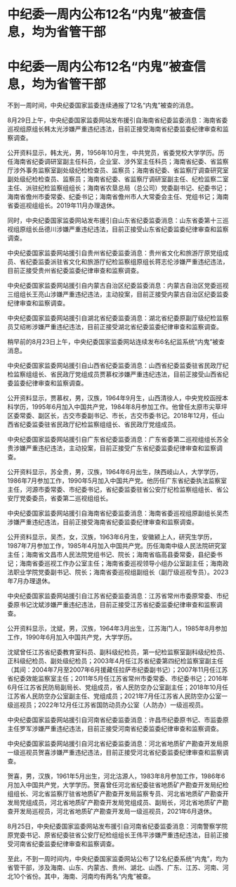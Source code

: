 # 中纪委一周内公布12名“内鬼”被查信息，均为省管干部

# 中纪委一周内公布12名“内鬼”被查信息，均为省管干部

不到一周时间，中央纪委国家监委连续通报了12名“内鬼”被查的消息。

8月29日上午，中央纪委国家监委网站发布援引自海南省纪委监委消息：海南省委巡视组原组长韩太光涉嫌严重违纪违法，目前正接受海南省纪委监委纪律审查和监察调查。

公开资料显示，韩太光，男，1956年10月生，中共党员，省委党校大学学历。历任海南省纪委调研室副主任科员，企业室、涉外室主任科员；海南省纪委、省监察厅涉外事务监察室副处级纪检检查员、监察员；海南省纪委、省监察厅调查研究室副处级纪检检查员、监察员；海南省纪委、省监察厅调研室副主任、纪检监察二室主任、派驻纪检监察组组长；海南省农垦总局（总公司）党委副书记、纪委书记；海南省儋州市委常委、纪委书记；海南省儋州市人大常委会主任、党组书记；海南省委巡视组组长。2019年11月办理退休。

同时，中央纪委国家监委网站发布援引自山东省纪委监委消息：山东省委第十三巡视组原组长岳德川涉嫌严重违纪违法，目前正接受山东省纪委监委纪律审查和监察调查。

中央纪委国家监委网站援引自贵州省纪委监委消息：贵州省文化和旅游厅原党组成员、省纪委监委派驻省文化和旅游厅纪检监察组原组长蒋志伦涉嫌严重违纪违法，目前正接受贵州省纪委监委纪律审查和监察调查。

中央纪委国家监委网站援引自内蒙古自治区纪委监委消息：内蒙古自治区党委巡视三组组长王亮山涉嫌严重违纪违法，主动投案，目前正接受内蒙古自治区纪委监委纪律审查和监察调查。

中央纪委国家监委网站援引自湖北省纪委监委消息：湖北省纪委原副厅级纪检监察员艾绍彬涉嫌严重违纪违法，目前正接受湖北省纪委监委纪律审查和监察调查。

稍早前的8月23日上午，中央纪委国家监委网站连续发布6名纪监系统“内鬼”被查消息。

中央纪委国家监委网站援引自山西省纪委监委消息：山西省纪委监委驻省民政厅纪检监察组组长、省民政厅党组成员贾慕权涉嫌严重违纪违法，目前正接受山西省纪委监委纪律审查和监察调查。

公开资料显示，贾慕权，男，汉族，1964年9月生，山西清徐人，中央党校函授本科学历，1995年6月加入中国共产党，1984年8月参加工作。他曾任太原市尖草坪区委常委、副区长，古交市委副书记、市长，古交市委书记。2018年12月，任山西省纪委监委驻省民政厅纪检监察组组长、省民政厅党组成员。

中央纪委国家监委网站援引自广东省纪委监委消息：广东省委第二巡视组组长苏全贵涉嫌严重违纪违法，主动投案，目前正接受广东省纪委监委纪律审查和监察调查。

公开资料显示，苏全贵，男，汉族，1964年6月出生，陕西岐山人，大学学历，1986年7月参加工作，1990年5月加入中国共产党。他历任广东省纪委执法监察室主任，河源市委常委、市纪委书记，省纪委监委驻省公安厅纪检监察组组长、省公安厅党委委员，省委第二巡视组组长。

中央纪委国家监委网站援引自海南省纪委监委消息：海南省委巡视组原副组长吴杰涉嫌严重违纪违法，目前正接受海南省纪委监委纪律审查和监察调查。

公开资料显示，吴杰，女，汉族，1963年6月生，安徽颍上人，研究生学历，1987年7月参加工作，1985年4月加入中国共产党。历任海南中级人民法院研究室主任；海南省文昌市人民法院党组书记、院长；海南省临高县委常委，县纪委书记；海南省委巡视工作办公室主任；海南省委巡视领导小组办公室副主任；海南政法职业学院党委副书记、院长；海南省委巡视组副组长（副厅级巡视专员）。2023年7月办理退休。

中央纪委国家监委网站援引自江苏省纪委监委消息：江苏省常州市委原常委、市纪委原书记沈斌涉嫌严重违纪违法，目前正接受江苏省纪委监委纪律审查和监察调查。

公开资料显示，沈斌，男，汉族，1964年3月出生，江苏海门人，1985年8月参加工作，1990年6月加入中国共产党，大学学历。

沈斌曾任江苏省纪委教育室科员、副科级纪检员，第一纪检监察室副科级纪检员、正科级纪检员、副处级纪检员；2003年4月任江苏省纪委第四纪检监察室副主任（其间：2004年7月至2007年6月援藏任拉萨市纪委副书记）；2007年11月任江苏省纪委效能监察室主任；2011年5月任江苏省常州市委常委、市纪委书记；2016年6月任江苏省民防局副局长、党组成员，省人民防空办公室副主任；2018年10月任江苏省人民防空办公室副主任、党组成员；2021年7月任江苏省人民防空办公室一级巡视员；2022年12月任江苏省国防动员办公室（人防办）一级巡视员。

中央纪委国家监委网站援引自河南省纪委监委消息：许昌市纪委原书记、市监委原主任罗军涉嫌严重违纪违法，目前正接受河南省纪委监委纪律审查和监察调查。

中央纪委国家监委网站援引自河北省纪委监委消息：河北省地质矿产勘查开发局原一级巡视员贺喜涉嫌严重违纪违法，目前正接受河北省纪委监委纪律审查和监察调查。

贺喜，男，汉族，1961年5月出生，河北沽源人，1983年8月参加工作，1986年6月加入中国共产党，大学学历。贺喜曾任河北省纪委驻省地质矿产勘查开发局纪检组组长、河北省监察厅驻省地质矿产勘查开发局监察专员、河北省地质矿产勘查开发局党组成员，河北省地质矿产勘查开发局党组成员、副局长，河北省地质矿产勘查开发局巡视员，河北省地质矿产勘查开发局一级巡视员，2021年6月退休。

8月25日，中央纪委国家监委网站发布援引自河南省纪委监委消息：河南警察学院原党委书记、原省纪委驻省公安厅纪检组组长王伟平涉嫌严重违纪违法，目前正接受河南省纪委监委纪律审查和监察调查。

至此，不到一周时间内，中央纪委国家监委网站公布了12名纪委系统“内鬼”，均为省管干部，涉及海南、山东、内蒙古、贵州、湖北、山西、广东、江苏、河南、河北10个省份。其中，海南、河南均有两名“内鬼”被查。

